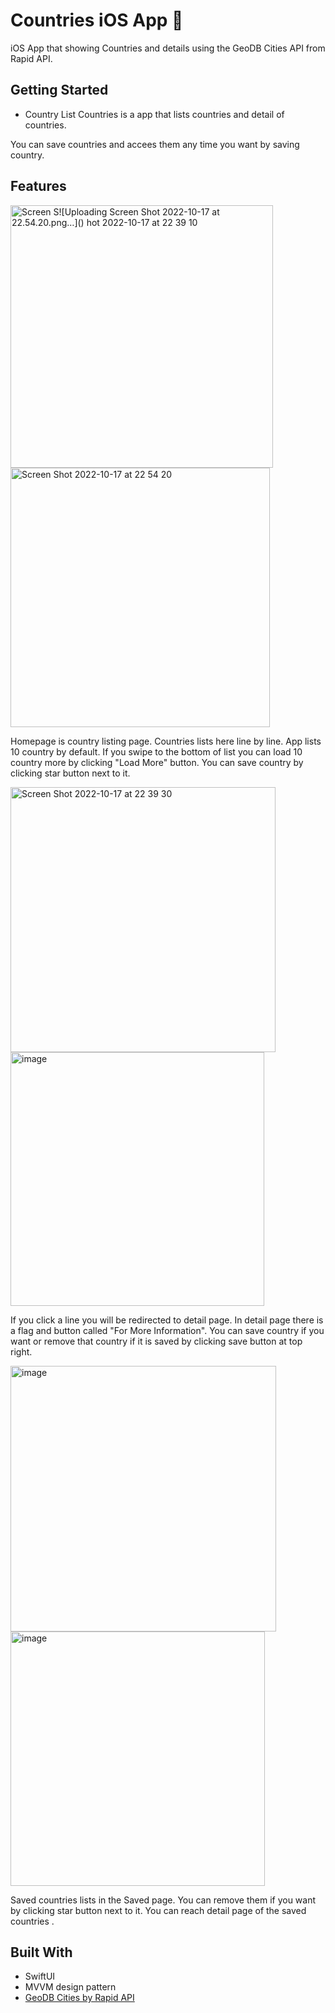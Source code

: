 #  Countries iOS App 

iOS App that showing Countries and details using the GeoDB Cities API from Rapid API.


## Getting Started

- Country List
Countries is a app that lists countries and detail of countries.

You can save countries and accees them any time you want by saving country. 

## Features

<img width="420" alt="Screen S![Uploading Screen Shot 2022-10-17 at 22.54.20.png…]()
hot 2022-10-17 at 22 39 10" src="https://user-images.githubusercontent.com/47931382/196278343-ee54cca8-b0e2-4eaf-9495-3abf51565d92.png"> <img width="415" alt="Screen Shot 2022-10-17 at 22 54 20" src="https://user-images.githubusercontent.com/47931382/196278800-6d660ed9-50eb-4b4d-89ba-fa42db07ee71.png">

Homepage is country listing page. Countries lists here line by line. App lists 10 country by default. If you swipe to the bottom of list you can load 10 country more by clicking "Load More" button. You can save country by clicking star button next to it.


<img width="424" alt="Screen Shot 2022-10-17 at 22 39 30" src="https://user-images.githubusercontent.com/47931382/196279169-63b34bdc-d5b7-49f4-9a47-aae9ecacb11c.png"> <img width="406" alt="image" src="https://user-images.githubusercontent.com/47931382/196279336-5f52e2b0-84a5-432d-b23f-bd9235ed7155.png">


If you click a line you will be redirected to detail page. In detail page there is a flag and button called "For More Information". You can save country if you want or remove that country if it is saved by clicking save button at top right.

<img width="425" alt="image" src="https://user-images.githubusercontent.com/47931382/196280246-b01618f7-bf73-4b29-aaf1-af8c959dbc9a.png"> <img width="407" alt="image" src="https://user-images.githubusercontent.com/47931382/196280379-258070cf-5189-4c45-8d51-72bb88136604.png">



Saved countries lists in the Saved page. You can remove them if you want by clicking star button next to it. 
You can reach detail page of the saved countries . 

## Built With
- SwiftUI
- MVVM design pattern
- <a href="https://rapidapi.com/wirefreethought/api/geodb-cities">GeoDB Cities by Rapid API</a>



